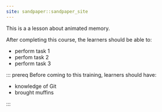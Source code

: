```yaml
---
site: sandpaper::sandpaper_site
---
```


This is a a lesson about animated memory.

After completing this course, the learners should be able to:

- perform task 1
- perfom task 2
- perform task 3

::: prereq
Before coming to this training, learners should have:

- knowledge of Git
- brought muffins

:::


